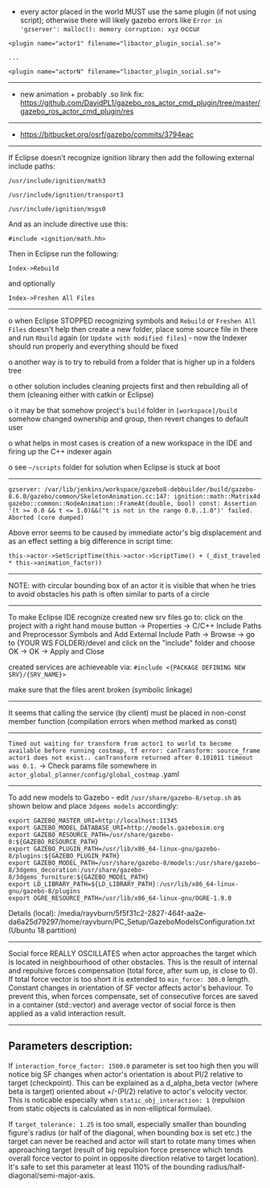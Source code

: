 * every actor placed in the world MUST use the same plugin (if not using script); otherwise there will likely gazebo errors like `Error in 'gzserver': malloc(): memory corruption: xyz` occur

`<plugin name="actor1" filename="libactor_plugin_social.so">`

`...`

`<plugin name="actorN" filename="libactor_plugin_social.so">`

***

* new animation + probably .so link fix:
https://github.com/DavidPL1/gazebo_ros_actor_cmd_plugin/tree/master/gazebo_ros_actor_cmd_plugin/res

***

* https://bitbucket.org/osrf/gazebo/commits/3794eac

***

If Eclipse doesn't recognize ignition library then add the following external include paths:

`/usr/include/ignition/math3`

`/usr/include/ignition/transport3`

`/usr/include/ignition/msgs0`

And as an include directive use this:

`#include <ignition/math.hh>`

Then in Eclipse run the following:

`Index->Rebuild `

and optionally 

`Index->Freshen All Files`

***

o when Eclipse STOPPED recognizing symbols and `Rebuild` or `Freshen All Files` doesn't help then create a new folder, place some source file in there and run `Rbuild` again (or `Update with modified files`) - now the Indexer should run properly and everything should be fixed

o another way is to try to rebuild from a folder that is higher up in a folders tree

o other solution includes cleaning projects first and then rebuilding all of them (cleaning either with catkin or Eclipse)

o it may be that somehow project's `build` folder in `[workspace]/build` somehow changed ownership and group, then revert changes to default user 

o what helps in most cases is creation of a new workspace in the IDE and firing up the C++ indexer again

o see `~/scripts` folder for solution when Eclipse is stuck at boot


***

`gzserver: /var/lib/jenkins/workspace/gazebo8-debbuilder/build/gazebo-8.6.0/gazebo/common/SkeletonAnimation.cc:147: ignition::math::Matrix4d gazebo::common::NodeAnimation::FrameAt(double, bool) const: Assertion '(t >= 0.0 && t <= 1.0)&&("t is not in the range 0.0..1.0")' failed.
Aborted (core dumped)`

Above error seems to be caused by immediate actor's big displacement and as an effect setting a big difference in script time:

`this->actor->SetScriptTime(this->actor->ScriptTime() + (_dist_traveled * this->animation_factor))`

***

NOTE: with circular bounding box of an actor it is visible that when he tries to avoid obstacles his path is often similar to parts of a circle


***

To make Eclipse IDE recognize created new srv files go to:
click on the project with a right hand mouse button -> Properties -> C/C++ Include Paths and Preprocessor Symbols
and Add External Include Path -> Browse -> go to {YOUR WS FOLDER}/devel and click on the "include" folder and choose OK -> OK -> Apply and Close

created services are achieveable via: 
`#include <{PACKAGE DEFINING NEW SRV}/{SRV_NAME}>`

make sure that the files arent broken (symbolic linkage)

***

It seems that calling the service (by client) must be placed in non-const member function (compilation errors when method marked as const)


***

`Timed out waiting for transform from actor1 to world to become available before running costmap, tf error: canTransform: source_frame actor1 does not exist.. canTransform returned after 0.101011 timeout was 0.1.` -> Check params file somewhere in `actor_global_planner/config/global_costmap` .yaml


***

To add new models to Gazebo - edit `/usr/share/gazebo-8/setup.sh` as shown below and place `3dgems models` accordingly:

	export GAZEBO_MASTER_URI=http://localhost:11345
	export GAZEBO_MODEL_DATABASE_URI=http://models.gazebosim.org
	export GAZEBO_RESOURCE_PATH=/usr/share/gazebo-8:${GAZEBO_RESOURCE_PATH}
	export GAZEBO_PLUGIN_PATH=/usr/lib/x86_64-linux-gnu/gazebo-8/plugins:${GAZEBO_PLUGIN_PATH}
	export GAZEBO_MODEL_PATH=/usr/share/gazebo-8/models:/usr/share/gazebo-8/3dgems_decoration:/usr/share/gazebo-8/3dgems_furniture:${GAZEBO_MODEL_PATH}
	export LD_LIBRARY_PATH=${LD_LIBRARY_PATH}:/usr/lib/x86_64-linux-gnu/gazebo-8/plugins
	export OGRE_RESOURCE_PATH=/usr/lib/x86_64-linux-gnu/OGRE-1.9.0

Details (local): /media/rayvburn/5f5f31c2-2827-464f-aa2e-da6a25d79297/home/rayvburn/PC_Setup/GazeboModelsConfiguration.txt (Ubuntu 18 partition)

***

Social force REALLY OSCILLATES when actor approaches the target which is located in neighbourhood of other obstacles. This is the result of internal and repulsive forces compensation (total force, after sum up, is close to 0). If total force vector is too short it is extended to `min_force: 300.0` length. Constant changes in orientation of SF vector affects actor's behaviour. To prevent this, when forces compensate, set of consecutive forces are saved in a container (std::vector) and average vector of social force is then applied as a valid interaction result.

***

## Parameters description:

If `interaction_force_factor: 1500.0` parameter is set too high then you will notice big SF changes when actor's orientation is about PI/2 relative to target (checkpoint). This can be explained as a d_alpha_beta vector (where beta is target) oriented about +/-(PI/2) relative to actor's velocity vector. This is noticable especially when `static_obj_interaction: 1` (repulsion from static objects is calculated as in non-elliptical formulae).

If `target_tolerance: 1.25` is too small, especially smaller than bounding figure's radius (or half of the diagonal, when bounding box is set etc.) the target can never be reached and actor will start to rotate many times when approaching target (result of big repulsion force presence which tends overall force vector to point in opposite direction relative to target location). It's safe to set this parameter at least 110% of the bounding radius/half-diagonal/semi-major-axis.

